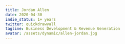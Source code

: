```yaml
---
title: Jordan Allen
date: 2020-04-30
indie_status: 1+ years
twitter: quickdrawyall
tagline: Business Development & Revenue Generation
avatar: /assets/dynamic/allen-jordan.jpg
---
```

